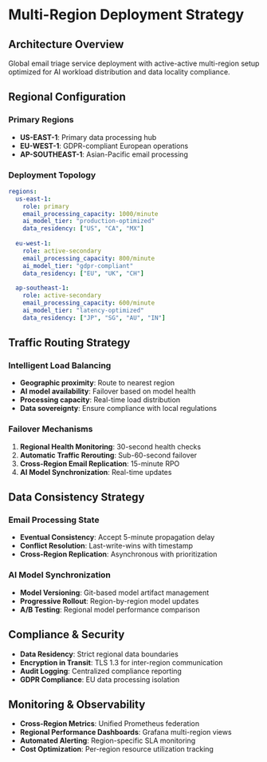 # Multi-Region Deployment Strategy

## Architecture Overview
Global email triage service deployment with active-active multi-region setup optimized for AI workload distribution and data locality compliance.

## Regional Configuration

### Primary Regions
- **US-EAST-1**: Primary data processing hub
- **EU-WEST-1**: GDPR-compliant European operations  
- **AP-SOUTHEAST-1**: Asian-Pacific email processing

### Deployment Topology
```yaml
regions:
  us-east-1:
    role: primary
    email_processing_capacity: 1000/minute
    ai_model_tier: "production-optimized"
    data_residency: ["US", "CA", "MX"]
    
  eu-west-1:
    role: active-secondary
    email_processing_capacity: 800/minute
    ai_model_tier: "gdpr-compliant"
    data_residency: ["EU", "UK", "CH"]
    
  ap-southeast-1:
    role: active-secondary
    email_processing_capacity: 600/minute
    ai_model_tier: "latency-optimized"
    data_residency: ["JP", "SG", "AU", "IN"]
```

## Traffic Routing Strategy

### Intelligent Load Balancing
- **Geographic proximity**: Route to nearest region
- **AI model availability**: Failover based on model health
- **Processing capacity**: Real-time load distribution
- **Data sovereignty**: Ensure compliance with local regulations

### Failover Mechanisms
1. **Regional Health Monitoring**: 30-second health checks
2. **Automatic Traffic Rerouting**: Sub-60-second failover
3. **Cross-Region Email Replication**: 15-minute RPO
4. **AI Model Synchronization**: Real-time updates

## Data Consistency Strategy

### Email Processing State
- **Eventual Consistency**: Accept 5-minute propagation delay
- **Conflict Resolution**: Last-write-wins with timestamp
- **Cross-Region Replication**: Asynchronous with prioritization

### AI Model Synchronization
- **Model Versioning**: Git-based model artifact management
- **Progressive Rollout**: Region-by-region model updates
- **A/B Testing**: Regional model performance comparison

## Compliance & Security
- **Data Residency**: Strict regional data boundaries
- **Encryption in Transit**: TLS 1.3 for inter-region communication
- **Audit Logging**: Centralized compliance reporting
- **GDPR Compliance**: EU data processing isolation

## Monitoring & Observability
- **Cross-Region Metrics**: Unified Prometheus federation
- **Regional Performance Dashboards**: Grafana multi-region views
- **Automated Alerting**: Region-specific SLA monitoring
- **Cost Optimization**: Per-region resource utilization tracking